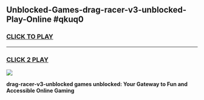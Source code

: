 
## Unblocked-Games-drag-racer-v3-unblocked-Play-Online #qkuq0
<h3>
<a href="https://news.freeplayer.one?title=drag-racer-v3-unblocked&ref=3">CLICK TO PLAY</a></h3>
<hr>

<h3>
<a href="https://news.freeplayer.one?title=drag-racer-v3-unblocked&ref=3">CLICK 2 PLAY</a>
  
</h3>

<a href="https://news.freeplayer.one?title=drag-racer-v3-unblocked&ref=3"><img src="https://clearcache.store/games.png"></a>


**drag-racer-v3-unblocked games unblocked: Your Gateway to Fun and Accessible Online Gaming**
